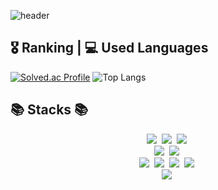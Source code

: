 <!--## ✨백지혜-->
![header](https://capsule-render.vercel.app/api?type=rect&color=gradient&text=%20Baik%20Ji%20Hea%20&height=100&fontAlign=86&fontAlignY=75&fontSize=40&animation=fadeIn)
## 🎖️ Ranking | 💻 Used Languages
[![Solved.ac Profile](http://mazassumnida.wtf/api/v2/generate_badge?boj=bjh991222)](https://solved.ac/bjh991222/)
![Top Langs](https://github-readme-stats.vercel.app/api/top-langs/?username=jiheaBaik&card_width=480&layout=compact&theme=dracula)

## 📚 Stacks 📚
<p align="center">
  <img src="https://img.shields.io/badge/C++-DD4B39?style=flat-square&logo=cplusplus&logoColor=white"/></a>&nbsp
  <img src="https://img.shields.io/badge/C＃-008C99?style=flat-square&logo=csharp&logoColor=white"/></a>&nbsp 
  <img src="https://img.shields.io/badge/C-ffb13b?style=flat-square&logo=c&logoColor=white"/></a>&nbsp 
  <br>
  <img src="https://img.shields.io/badge/Mysql-0062AD?style=flat-square&logo=MySql&logoColor=white"/></a>&nbsp 
  <img src="https://img.shields.io/badge/Sqlite-6DB33F?style=flat-square&logo=sqlite&logoColor=white"/></a>&nbsp

  <br>
  <img src="https://img.shields.io/badge/Perforce-404040?style=flat-square&logo=perforce&logoColor=white"/></a>&nbsp 
  <img src="https://img.shields.io/badge/Github-000000?style=flat-square&logo=github&logoColor=white"/></a>&nbsp
  <img src="https://img.shields.io/badge/Confluence-339933?style=flat-square&logo=confluence&logoColor=white"/></a>&nbsp
  <img src="https://img.shields.io/badge/Slack-4A154B?style=flat-square&logo=slack&logoColor=white"/></a>&nbsp
  <br>
  <img src="https://img.shields.io/badge/Unrealengine-0E1128?style=flat-square&logo=unrealengine&logoColor=white"/></a>&nbsp


<!--
**jiheaBaik/jiheaBaik** is a ✨ _special_ ✨ repository because its `README.md` (this file) appears on your GitHub profile.

Here are some ideas to get you started:

- 🔭 I’m currently working on ...
- 🌱 I’m currently learning ...
- 👯 I’m looking to collaborate on ...
- 🤔 I’m looking for help with ...
- 💬 Ask me about ...
- 📫 How to reach me: ...
- 😄 Pronouns: ...
- ⚡ Fun fact: ...
-->
